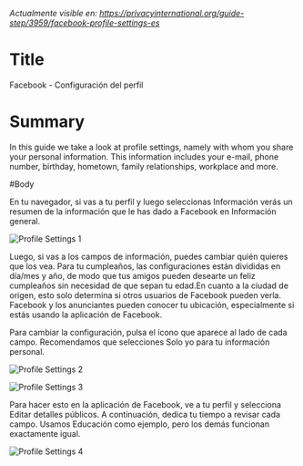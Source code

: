 *Actualmente visible en: https://privacyinternational.org/guide-step/3959/facebook-profile-settings-es*

# Title

Facebook - Configuración del perfil

# Summary

In this guide we take a look at profile settings, namely with whom you share your personal information. This information includes your e-mail, phone number, birthday, hometown, family relationships, workplace and more.

#Body

En tu navegador, si vas a tu perfil y luego seleccionas Información verás un resumen de la información que le has dado a Facebook en Información general.

![Profile Settings 1](../images/Facebook/fb-profile-1.png?raw=true)

Luego, si vas a los campos de información, puedes cambiar quién quieres que los vea. Para tu cumpleaños, las configuraciones están divididas en día/mes y año, de modo que tus amigos pueden desearte un feliz cumpleaños sin necesidad de que sepan tu edad.En cuanto a la ciudad de origen, esto solo determina si otros usuarios de Facebook pueden verla. Facebook y los anunciantes pueden conocer tu ubicación, especialmente si estás usando la aplicación de Facebook.

Para cambiar la configuración, pulsa el ícono que aparece al lado de cada campo. Recomendamos que selecciones Solo yo para tu información personal.

![Profile Settings 2](../images/Facebook/fb-profile-2.png?raw=true)

![Profile Settings 3](../images/Facebook/fb-profile-3.png?raw=true)

Para hacer esto en la aplicación de Facebook, ve a tu perfil y selecciona Editar detalles públicos. A continuación, dedica tu tiempo a revisar cada campo. Usamos Educación como ejemplo, pero los demás funcionan exactamente igual.

![Profile Settings 4](../images/Facebook/fb-profile-4.gif?raw=true)
